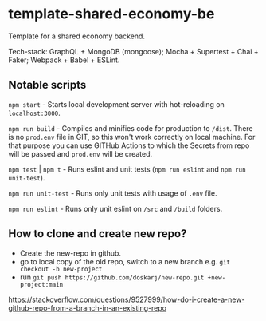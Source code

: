 # template-shared-economy-be
Template for a shared economy backend.

Tech-stack: GraphQL + MongoDB (mongoose); Mocha + Supertest + Chai + Faker; Webpack + Babel + ESLint.

## Notable scripts
`npm start` - Starts local development server with hot-reloading on `localhost:3000`.

`npm run build` - Compiles and minifies code for production to `/dist`. There is no `prod.env` file in GIT, so this won't work correctly on local machine. For that purpose you can use GITHub Actions to which the Secrets from repo will be passed and `prod.env` will be created.

`npm test` | `npm t` - Runs eslint and unit tests (`npm run eslint` and `npm run unit-test`).

`npm run unit-test` - Runs only unit tests with usage of `.env` file.

`npm run eslint` - Runs only unit eslint on `/src` and `/build` folders.

## How to clone and create new repo?

- Create the new-repo in github.
- go to local copy of the old repo, switch to a new branch e.g. `git checkout -b new-project`
- run `git push https://github.com/doskarj/new-repo.git +new-project:main`

https://stackoverflow.com/questions/9527999/how-do-i-create-a-new-github-repo-from-a-branch-in-an-existing-repo
